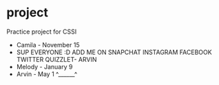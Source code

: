 # project
Practice project for CSSI

 * Camila - November 15
 * SUP EVERYONE :D ADD ME ON SNAPCHAT INSTAGRAM FACEBOOK TWITTER QUIZZLET- ARVIN
 * Melody - January 9
 * Arvin - May 1 ^______^

